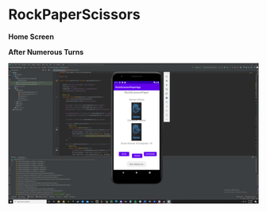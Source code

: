# RockPaperScissors


**Home Screen**



**After Numerous Turns**

![After Numerous](RPS%20After%20Numerous%20Turns%20Screen.png)
